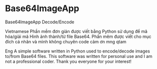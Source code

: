 # Base64ImageApp
Base64ImageApp Decode/Encode

Vietnamese
  Phần mềm đơn giản được viết bằng Python sử dụng để mã hóa/giải mã Hình ảnh thành/từ file Base64.
  Phần mêm được viết cho mục đích cá nhân và mình không chuyên code cảm ơn mng qtam

Eng
  A simple software written in Python used to encode/decode images to/from Base64 files.
  This software was written for personal use and I am not a professional coder. Thank you everyone for your interest!
